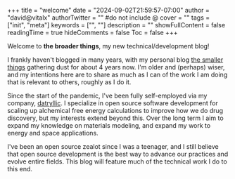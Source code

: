 +++
title = "welcome"
date = "2024-09-02T21:59:57-07:00"
author = "david@vitalx"
authorTwitter = "" #do not include @
cover = ""
tags = ["init", "meta"]
keywords = ["", ""]
description = ""
showFullContent = false
readingTime = true
hideComments = false
Toc = false
+++

Welcome to **the broader things**, my new technical/development blog!

I frankly haven't blogged in many years, with my personal blog [the smaller things](https://smallerthings.org) gathering dust for about 4 years now.
I'm older and (perhaps) wiser, and my intentions here are to share as much as I can of the work I am doing that is relevant to others, roughly as I do it.

Since the start of the pandemic, I've been fully self-employed via my company, [datryllic](https://datryllic.com).
I specialize in open source software development for scaling up alchemical free energy calculations to improve how we do drug discovery, but my interests extend beyond this.
Over the long term I aim to expand my knowledge on materials modeling, and expand my work to energy and space applications.

I've been an open source zealot since I was a teenager, and I still believe that open source development is the best way to advance our practices and evolve entire fields.
This blog will feature much of the technical work I do to this end.
